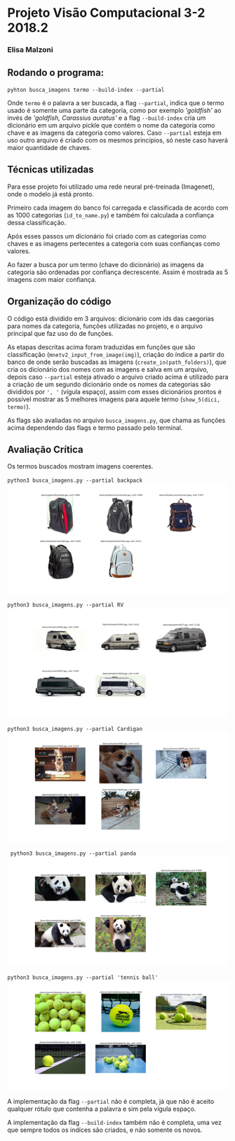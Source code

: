 # Projeto Visão Computacional 3-2 2018.2
### Elisa Malzoni

## Rodando o programa:

`pyhton busca_imagens termo --build-index --partial`

Onde `termo` é o palavra a ser buscada, a flag `--partial`, indica que o termo usado é somente uma parte da categoria, como por exemplo *'goldfish'* ao invés de *'goldfish, Carassius auratus'* e a flag `--build-index` cria um dicionário em um arquivo pickle que contém o nome da categoria como chave e as imagens da categoria como valores. Caso `--partial` esteja em uso outro arquivo é criado com os mesmos princípios, só neste caso haverá maior quantidade de chaves.

## Técnicas utilizadas
Para esse projeto foi utilizado uma rede neural pré-treinada (Imagenet), onde o modelo já está pronto.

Primeiro cada imagem do banco foi carregada e classificada de acordo com as 1000 categorias (`id_to_name.py`) e também foi calculada a confiança dessa classificação.

Após esses passos um dicionário foi criado com as categorias como chaves e as imagens pertecentes a categoria com suas confianças como valores.

Ao fazer a busca por um termo (chave do dicionário) as imagens da categoria são ordenadas por confiança decrescente. Assim é mostrada as 5 imagens com maior confiança.

## Organização do código
O código está dividido em 3 arquivos: dicionário com ids das caegorias para nomes da categoria, funções utilizadas no projeto, e o arquivo principal que faz uso do de funções.

As etapas descritas acima foram traduzidas em funções que são classificação (`mnetv2_input_from_image(img)`), criação do índice a partir do banco de onde serão buscadas as imagens (`create_in(path_folders)`), que cria os dicionário dos nomes com as imagens e salva em um arquivo, depois caso `--partial` esteja ativado o arquivo criado acima é utilizado para a criação de um segundo dicionário onde os nomes da categorias são divididos por `', '` (vígula espaço), assim com esses dicionários prontos é possível mostrar as 5 melhores imagens para aquele termo (`show_5(dici, termo)`).

As flags são avaliadas no arquivo `busca_imagens.py`, que chama as funções acima dependendo das flags e termo passado pelo terminal.

## Avaliação Crítica
Os termos buscados mostram imagens coerentes.

`python3 busca_imagens.py --partial backpack`
![backpack](./Figure_1.png)

`python3 busca_imagens.py --partial RV`
![RV](./Figure_2.png)

`python3 busca_imagens.py --partial Cardigan`
![corgi](./Figure_3.png)

` python3 busca_imagens.py --partial panda`
![panda](./Figure_4.png)

`python3 busca_imagens.py --partial 'tennis ball'`
![tennisball](./Figure_5.png)


A implementação da flag `--partial` não é completa, já que não é aceito qualquer rótulo que contenha a palavra e sim pela vígula espaço.

A implementação da flag `--build-index` também não é completa, uma vez que sempre todos os indíces são criados, e não somente os novos. 
